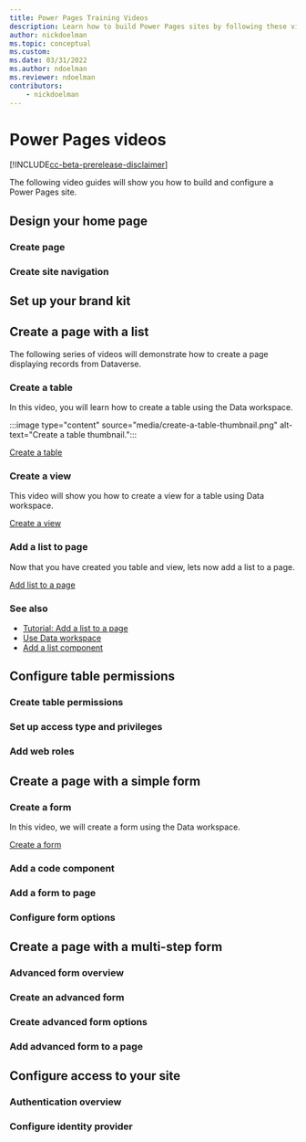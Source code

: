 ```yaml
---
title: Power Pages Training Videos
description: Learn how to build Power Pages sites by following these video guides.
author: nickdoelman
ms.topic: conceptual
ms.custom: 
ms.date: 03/31/2022
ms.author: ndoelman
ms.reviewer: ndoelman
contributors:
    - nickdoelman
---
```


# Power Pages videos

[!INCLUDE[cc-beta-prerelease-disclaimer](../includes/cc-beta-prerelease-disclaimer.md)]

The following video guides will show you how to build and configure a Power Pages site.

## Design your home page

### Create page

### Create site navigation

## Set up your brand kit

## Create a page with a list

The following series of videos will demonstrate how to create a page displaying records from Dataverse.

### Create a table

In this video, you will learn how to create a table using the Data workspace.

:::image type="content" source="media/create-a-table-thumbnail.png" alt-text="Create a table thumbnail.":::

[Create a table](https://www.microsoft.com/videoplayer/embed/RE4VIlD)

### Create a view

This video will show you how to create a view for a table using Data workspace.

[Create a view](https://www.microsoft.com/en-us/videoplayer/embed/RE4VIlD)

### Add a list to page

Now that you have created you table and view, lets now add a list to a page.

[Add list to a page](https://www.microsoft.com/en-us/videoplayer/embed/RE4VQgd)

### See also

- [Tutorial: Add a list to a page](../getting-started/tutorial-add-list-to-page.md)
- [Use Data workspace](../getting-started/use-data-workspace.md)
- [Add a list component](../getting-started/add-list.md)

## Configure table permissions

### Create table permissions

### Set up access type and privileges

### Add web roles

## Create a page with a simple form

### Create a form

In this video, we will create a form using the Data workspace.

[Create a form](https://www.microsoft.com/en-us/videoplayer/embed/RE4VDev)

### Add a code component

### Add a form to page

### Configure form options

## Create a page with a multi-step form

### Advanced form overview

### Create an advanced form

### Create advanced form options

### Add advanced form to a page

## Configure access to your site

### Authentication overview

### Configure identity provider

